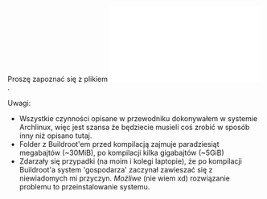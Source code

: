 Proszę zapoznać się z plikiem ![Walkthrough1.md](/sczr_lab1/Walkthrough1.md).

Uwagi:
- Wszystkie czynności opisane w przewodniku dokonywałem w systemie Archlinux, więc jest szansa że będziecie musieli coś zrobić w sposób inny niż opisano tutaj.
- Folder z Buildroot'em przed kompilacją zajmuje paradziesiąt megabajtów (~30MiB), po kompilacji kilka gigabajtów (~5GiB)
- Zdarzały się przypadki (na moim i kolegi laptopie), że po kompilacji Buildroot'a system 'gospodarza' zaczynał zawieszać się z niewiadomych mi przyczyn. *Możliwe* (nie wiem xd) rozwiązanie problemu to przeinstalowanie systemu.
